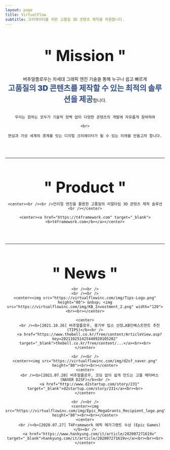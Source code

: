 ```yaml
---
layout: page
title: VirtualFlow
subtitle: 크리에이터를 위한 고품질 3D 콘텐츠 제작을 지원합니다.
---
```


<br /><br />
<!-- <hr /> -->
<center><font size="20px" style="font-weight: 700">" Mission "</font></center>
<!-- <h2><center>- Mission -</center></h2> -->

<center>
    <br><br />
    버추얼플로우는 차세대 그래픽 엔진 기술을 통해 누구나 쉽고 빠르게 
    <br>
    <b style="font-weight: 900; font-size: x-large; color:#355492">고품질의 3D 콘텐츠를 제작할 수 있는 최적의 솔루션을 제공</b>합니다.
    <br>
    <br>

    우리는 원하는 모두가 기술적 장벽 없이 다양한 콘텐츠의 개발에 자유롭게 참여하여
    
    <br>

    현실과 가상 세계의 경계를 잇는 디지털 크리에이터가 될 수 있는 미래를 만들고자 합니다.
    
</center>

<br /><br />

<hr />

<br /><br />

<center>
    <center><font size="20px" style="font-weight: 700">" Product "</font></center>
    <!-- <h2><center>- Product -<br><br></center></h2> -->

    <center><br /><br />언리얼 엔진을 활용한 고품질의 리얼타임 3D 콘텐츠 제작 솔루션<br /></center>

    <center><a href="https://t4framework.com" target="_blank"><b>t4framework.com</b></a></center>
</center>
<br /><br />

<hr />

<br /><br />
<center>
    <center><font size="20px" style="font-weight: 700">" News "</font></center>
    <!-- <h2><center>- News -<br><br></center></h2> -->

    <br /><br />
    <br /><br />
    <center><img src="https://virtualflowinc.com/img/Tips-Logo.png" height="80"> &nbsp; <img src="https://virtualflowinc.com/img/KB_Investment_2.png" width="120"><br><br></center>

    <center>
        <br /><b>[2021.10.26] 버추얼플로우, 중기부 팁스 선정…KB인베스트먼트 추천 (TIPS)</b><br />
        <a href="https://www.thebell.co.kr/free/content/ArticleView.asp?key=202110251425440920105282" target="_blank">thebell.co.kr/free/content/...</a><br><br>
    </center>

    <br /><br />
    <center><img src="https://virtualflowinc.com/img/d2sf_naver.png" height="80"><br><br></center>
    <center>
        <br /><b>[2021.07.20] 버추얼플로우, 코딩 없이 쉽게 만드는 고퀄 메타버스 (NAVER D2SF)</b><br />
        <a href="http://www.d2startup.com/story/231" target="_blank">d2startup.com/story/231</a><br><br>
    </center>

    <br /><br />
    <center><img src="https://virtualflowinc.com/img/Epic_MegaGrants_Recipient_logo.png" height="80"><br><br></center>
    <center>
        <br /><b>[2020.07.27] T4Framework 에픽 메가그랜트 수상 (Epic Games)</b><br />
        <a href="https://www.hankyung.com/it/article/202007271619v" target="_blank">hankyung.com/it/article/202007271619v</a><br><br><br>
    </center>
</center>
<br /><br />
